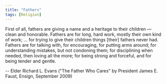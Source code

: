 ```yaml
---
title: "Fathers"
tags: [Religion]
---
```


First of all, fathers are giving a name and a heritage to their children &mdash;
clean and honorable. Fathers are for long, hard work, mostly their own kind of
work; … for trying to give their children things [their] fathers never had.
Fathers are for talking with, for encouraging, for putting arms around; for
understanding mistakes, but not condoning them; for disciplining when needed,
then loving all the more; for being strong and forceful, and for being tender
and gentle.

-- Elder Richard L. Evans ("The Father Who Cares" by President James E. Faust, Ensign, September 2009)
